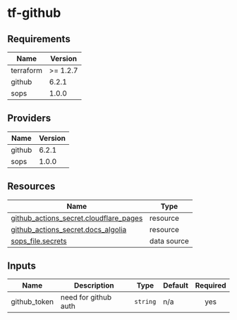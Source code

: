 # tf-github

<!-- BEGIN_TF_DOCS -->
## Requirements

| Name | Version |
|------|---------|
| terraform | >= 1.2.7 |
| github | 6.2.1 |
| sops | 1.0.0 |

## Providers

| Name | Version |
|------|---------|
| github | 6.2.1 |
| sops | 1.0.0 |

## Resources

| Name | Type |
|------|------|
| [github_actions_secret.cloudflare_pages](https://registry.terraform.io/providers/integrations/github/6.2.1/docs/resources/actions_secret) | resource |
| [github_actions_secret.docs_algolia](https://registry.terraform.io/providers/integrations/github/6.2.1/docs/resources/actions_secret) | resource |
| [sops_file.secrets](https://registry.terraform.io/providers/carlpett/sops/1.0.0/docs/data-sources/file) | data source |

## Inputs

| Name | Description | Type | Default | Required |
|------|-------------|------|---------|:--------:|
| github\_token | need for github auth | `string` | n/a | yes |
<!-- END_TF_DOCS -->
